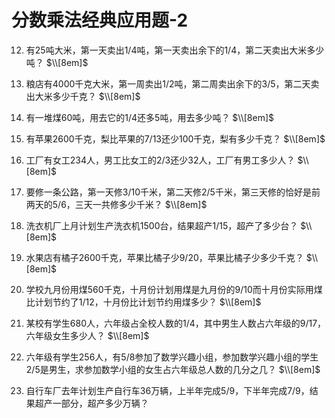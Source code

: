 # 分数乘法经典应用题-2

12. 有25吨大米，第一天卖出1/4吨，第一天卖出余下的1/4，第二天卖出大米多少吨？
$\\[8em]$

13. 粮店有4000千克大米，第一周卖出1/2吨，第二周卖出余下的3/5，第二天卖出大米多少千克？
$\\[8em]$

14. 有一堆煤60吨，用去它的1/4还多5吨，用去多少吨？
$\\[8em]$

15. 有苹果2600千克，梨比苹果的7/13还少100千克，梨有多少千克？
$\\[8em]$

16. 工厂有女工234人，男工比女工的2/3还少32人，工厂有男工多少人？
$\\[8em]$

17. 要修一条公路，第一天修3/10千米，第二天修2/5千米，第三天修的恰好是前两天的5/6，三天一共修多少千米？
$\\[8em]$

18. 洗衣机厂上月计划生产洗衣机1500台，结果超产1/15，超产了多少台？
$\\[8em]$

19. 水果店有橘子2600千克，苹果比橘子少9/20，苹果比橘子少多少千克？
$\\[8em]$

20. 学校九月份用煤560千克，十月份计划用煤是九月份的9/10而十月份实际用煤比计划节约了1/12，十月份比计划节约用煤多少？
$\\[8em]$

21. 某校有学生680人，六年级占全校人数的1/4，其中男生人数占六年级的9/17，六年级女生多少人？
$\\[8em]$

22. 六年级有学生256人，有5/8参加了数学兴趣小组，参加数学兴趣小组的学生2/5是男生，求参加数学小组的女生占六年级总人数的几分之几？
$\\[8em]$

23. 自行车厂去年计划生产自行车36万辆，上半年完成5/9，下半年完成7/9，结果超产一部分，超产多少万辆？
